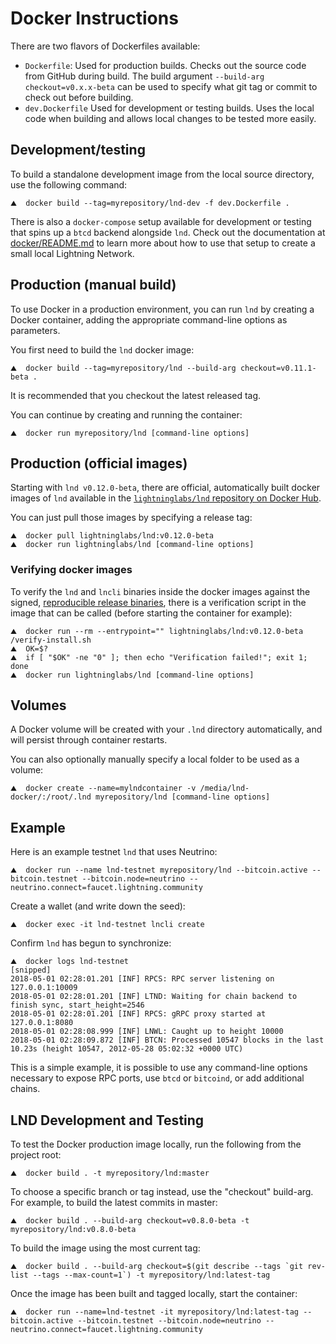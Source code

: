 # Docker Instructions

There are two flavors of Dockerfiles available:
 - `Dockerfile`: Used for production builds. Checks out the source code from
   GitHub during build. The build argument `--build-arg checkout=v0.x.x-beta`
   can be used to specify what git tag or commit to check out before building.
 - `dev.Dockerfile` Used for development or testing builds. Uses the local code
   when building and allows local changes to be tested more easily.

## Development/testing

To build a standalone development image from the local source directory, use the
following command:

```shell
⛰  docker build --tag=myrepository/lnd-dev -f dev.Dockerfile .
```

There is also a `docker-compose` setup available for development or testing that
spins up a `btcd` backend alongside `lnd`. Check out the documentation at
[docker/README.md](../docker/README.md) to learn more about how to use that
setup to create a small local Lightning Network.

## Production (manual build)

To use Docker in a production environment, you can run `lnd` by creating a
Docker container, adding the appropriate command-line options as parameters.

You first need to build the `lnd` docker image:

```shell
⛰  docker build --tag=myrepository/lnd --build-arg checkout=v0.11.1-beta .
```

It is recommended that you checkout the latest released tag.

You can continue by creating and running the container:

```shell
⛰  docker run myrepository/lnd [command-line options]
```

## Production (official images)

Starting with `lnd v0.12.0-beta`, there are official, automatically built docker
images of `lnd` available in the
[`lightninglabs/lnd` repository on Docker Hub](https://hub.docker.com/r/lightninglabs/lnd).

You can just pull those images by specifying a release tag:

```shell
⛰  docker pull lightninglabs/lnd:v0.12.0-beta
⛰  docker run lightninglabs/lnd [command-line options]
```

### Verifying docker images

To verify the `lnd` and `lncli` binaries inside the docker images against the
signed, [reproducible release binaries](release.md), there is a verification
script in the image that can be called (before starting the container for
example):

```shell
⛰  docker run --rm --entrypoint="" lightninglabs/lnd:v0.12.0-beta /verify-install.sh
⛰  OK=$?
⛰  if [ "$OK" -ne "0" ]; then echo "Verification failed!"; exit 1; done
⛰  docker run lightninglabs/lnd [command-line options]
```

## Volumes

A Docker volume will be created with your `.lnd` directory automatically, and will
persist through container restarts.

You can also optionally manually specify a local folder to be used as a volume:

```shell
⛰  docker create --name=mylndcontainer -v /media/lnd-docker/:/root/.lnd myrepository/lnd [command-line options]
```

## Example

Here is an example testnet `lnd` that uses Neutrino:

```shell
⛰  docker run --name lnd-testnet myrepository/lnd --bitcoin.active --bitcoin.testnet --bitcoin.node=neutrino --neutrino.connect=faucet.lightning.community
```

Create a wallet (and write down the seed):

```shell
⛰  docker exec -it lnd-testnet lncli create
```

Confirm `lnd` has begun to synchronize:

```shell
⛰  docker logs lnd-testnet
[snipped]
2018-05-01 02:28:01.201 [INF] RPCS: RPC server listening on 127.0.0.1:10009
2018-05-01 02:28:01.201 [INF] LTND: Waiting for chain backend to finish sync, start_height=2546
2018-05-01 02:28:01.201 [INF] RPCS: gRPC proxy started at 127.0.0.1:8080
2018-05-01 02:28:08.999 [INF] LNWL: Caught up to height 10000
2018-05-01 02:28:09.872 [INF] BTCN: Processed 10547 blocks in the last 10.23s (height 10547, 2012-05-28 05:02:32 +0000 UTC)
```

This is a simple example, it is possible to use any command-line options necessary
to expose RPC ports, use `btcd` or `bitcoind`, or add additional chains.

## LND Development and Testing

To test the Docker production image locally, run the following from
the project root:

```shell
⛰  docker build . -t myrepository/lnd:master
```

To choose a specific branch or tag instead, use the "checkout" build-arg.  For example, to build the latest commits in master:

```shell
⛰  docker build . --build-arg checkout=v0.8.0-beta -t myrepository/lnd:v0.8.0-beta
```

To build the image using the most current tag:

```shell
⛰  docker build . --build-arg checkout=$(git describe --tags `git rev-list --tags --max-count=1`) -t myrepository/lnd:latest-tag
```

Once the image has been built and tagged locally, start the container:

```shell
⛰  docker run --name=lnd-testnet -it myrepository/lnd:latest-tag --bitcoin.active --bitcoin.testnet --bitcoin.node=neutrino --neutrino.connect=faucet.lightning.community
```
